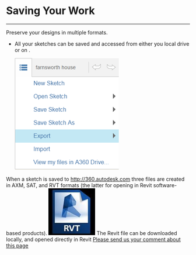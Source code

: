 # Saving Your Work

----

Preserve your designs in multiple formats.
 
* All your sketches can be saved and accessed from either you local drive or on [ ](http://360.autodesk.com) . 
    
    ![](Images/GUID-67819C01-6E53-4C5F-B798-919DE3220D11-low.png)

When a sketch is saved to http://360.autodesk.com three files are created in AXM, SAT, and RVT formats (the latter for opening in Revit software-based products). ![](Images/GUID-77322109-D293-4D4B-8291-3E3014A9FFE6-low.jpg) The Revit file can be downloaded locally, and opened directly in Revit
[Please send us your comment about this page](#)